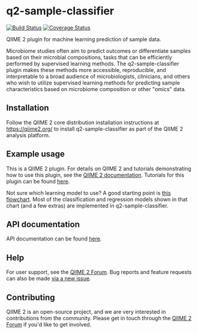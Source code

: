 # q2-sample-classifier

[![Build Status](https://travis-ci.org/qiime2/q2-sample-classifier.svg?branch=master)](https://travis-ci.org/qiime2/q2-sample-classifier) [![Coverage Status](https://coveralls.io/repos/github/qiime2/q2-sample-classifier/badge.svg?branch=master)](https://coveralls.io/github/qiime2/q2-sample-classifier?branch=master)

QIIME 2 plugin for machine learning prediction of sample data.

Microbiome studies often aim to predict outcomes or differentiate samples based on their microbial compositions, tasks that can be efficiently performed by supervised learning methods. The q2-sample-classifier plugin makes these methods more accessible, reproducible, and interpretable to a broad audience of microbiologists, clinicians, and others who wish to utilize supervised learning methods for predicting sample characteristics based on microbiome composition or other "omics" data.

## Installation

Follow the QIIME 2 core distribution installation instructions at https://qiime2.org/ to install q2-sample-classifier as part of the QIIME 2 analysis platform.

## Example usage

This is a QIIME 2 plugin. For details on QIIME 2 and tutorials demonstrating how to use this plugin, see the [QIIME 2 documentation](https://qiime2.org/). Tutorials for this plugin can be found [here](https://docs.qiime2.org/2018.6/tutorials/sample-classifier/).

Not sure which learning model to use? A good starting point is [this flowchart](http://scikit-learn.org/dev/tutorial/machine_learning_map/index.html). Most of the classification and regression models shown in that chart (and a few extras) are implemented in q2-sample-classifier.

## API documentation

API documentation can be found [here](https://docs.qiime2.org/2018.6/plugins/available/sample-classifier/).

## Help

For user support, see the [QIIME 2 Forum](https://forum.qiime2.org). Bug reports and feature requests can also be made [via a new issue](https://github.com/qiime2/q2-sample-classifier/issues/new/choose).

## Contributing

QIIME 2 is an open-source project, and we are very interested in contributions from the community. Please get in touch through the [QIIME 2 Forum](https://forum.qiime2.org) if you'd like to get involved.
